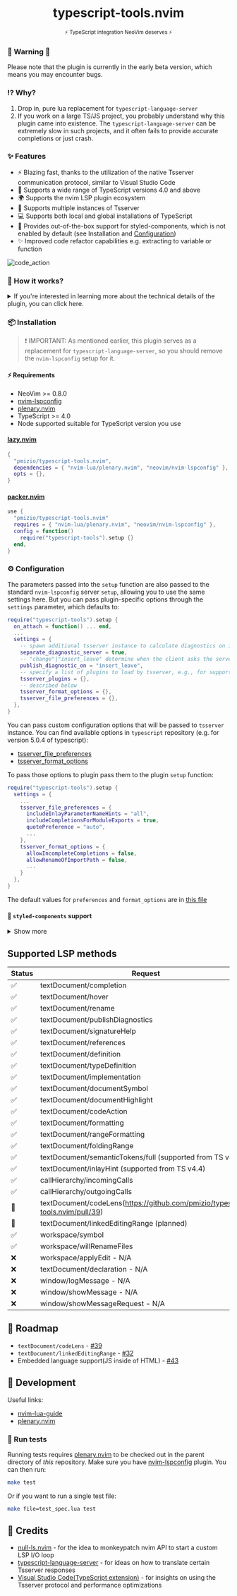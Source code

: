 <h1 align="center">typescript-tools.nvim</h1>
<p align="center"><sup>⚡ TypeScript integration NeoVim deserves ⚡</sup></p>

### 🚧 Warning 🚧

Please note that the plugin is currently in the early beta version, which means you may encounter bugs.

### ⁉️ Why?

1. Drop in, pure lua replacement for `typescript-language-server`
2. If you work on a large TS/JS project, you probably understand why this plugin came into existence.
   The `typescript-language-server` can be extremely slow in such projects,
   and it often fails to provide accurate completions or just crash.

### ✨ Features

- ⚡ Blazing fast, thanks to the utilization of the native Tsserver communication protocol, similar to Visual Studio Code
- 🪭 Supports a wide range of TypeScript versions 4.0 and above
- 🌍 Supports the nvim LSP plugin ecosystem
- 🔀 Supports multiple instances of Tsserver
- 💻 Supports both local and global installations of TypeScript
- 💅 Provides out-of-the-box support for styled-components, which is not enabled by default (see Installation and [Configuration](#-styled-components-support))
- ✨ Improved code refactor capabilities e.g. extracting to variable or function

![code_action](https://github.com/pmizio/typescript-tools.nvim/assets/4346598/df62f7dc-aeb4-4e48-96a7-1908d97091a1)

### 🚀 How it works?

<details>
  <summary>If you're interested in learning more about the technical details of the plugin, you can click here.</summary>
  <p>
    <br>
    This plugin functions exactly like the bundled TypeScript support extension in Visual Studio Code.
    Thanks to the new (0.8.0) NeoVim API, it is now possible to pass a Lua function as the LSP start command.
    As a result, the plugin spawns a custom version of the I/O loop to communicate directly with Tsserver
    using its native protocol, without the need for any additional proxy.
    The Tsserver protocol, which is a JSON-based communication protocol, likely served as inspiration for the LSP.
    However, it is incompatible with the LSP. To address this, the I/O loop provided by this plugin features a
    translation layer that converts all messages to and from the Tsserver format.
  </p>

In summary, the architecture of this plugin can be visualized as shown in the diagram below:

```lua
 NeoVim                                                    Tsserver Instance
┌────────────────────────────────────────────┐            ┌────────────────┐
│                                            │            │                │
│  LSP Handlers          Tsserver LSP Loop   │            │                │
│ ┌─────────┐           ┌──────────────────┐ │            │                │
│ │         │           │                  │ │            │                │
│ │         │ Request   │ ┌──────────────┐ │ │            │                │
│ │         ├───────────┤►│ Translation  │ │ │            │                │
│ │         │ Response  │ │    Layer     │ │ │            │                │
│ │         ◄───────────┼─┤              │ │ │            │                │
│ │         │           │ └───┬─────▲────┘ │ │            │                │
│ │         │           │     │     │      │ │            │                │
│ │         │           │ ┌───▼─────┴────┐ │ │ Request    │                │
│ │         │           │ │   I/O Loop   ├─┼─┼────────────►                │
│ │         │           │ │              │ │ │ Response   │                │
│ │         │           │ │              ◄─┼─┼────────────┤                │
│ │         │           │ └──────────────┘ │ │            │                │
│ │         │           │                  │ │            │                │
│ └─────────┘           └──────────────────┘ │            │                │
│                                            │            │                │
└────────────────────────────────────────────┘            └────────────────┘
```

</details>

### 📦 Installation

> ❗️ IMPORTANT: As mentioned earlier, this plugin serves as a replacement for `typescript-language-server`,
> so you should remove the `nvim-lspconfig` setup for it.

#### ⚡️ Requirements

- NeoVim >= 0.8.0
- [nvim-lspconfig](https://github.com/neovim/nvim-lspconfig)
- [plenary.nvim](https://github.com/nvim-lua/plenary.nvim)
- TypeScript >= 4.0
- Node supported suitable for TypeScript version you use

#### [lazy.nvim](https://github.com/folke/lazy.nvim)

```lua
{
  "pmizio/typescript-tools.nvim",
  dependencies = { "nvim-lua/plenary.nvim", "neovim/nvim-lspconfig" },
  opts = {},
}
```

#### [packer.nvim](https://github.com/wbthomason/packer.nvim)

```lua
use {
  "pmizio/typescript-tools.nvim"
  requires = { "nvim-lua/plenary.nvim", "neovim/nvim-lspconfig" },
  config = function()
    require("typescript-tools").setup {}
  end,
}
```

### ⚙️ Configuration

The parameters passed into the `setup` function are also passed to the standard `nvim-lspconfig` server `setup`,
allowing you to use the same settings here.
But you can pass plugin-specific options through the `settings` parameter, which defaults to:

```lua
require("typescript-tools").setup {
  on_attach = function() ... end,
  ...
  settings = {
    -- spawn additional tsserver instance to calculate diagnostics on it
    separate_diagnostic_server = true,
    -- "change"|"insert_leave" determine when the client asks the server about diagnostic
    publish_diagnostic_on = "insert_leave",
    -- specify a list of plugins to load by tsserver, e.g., for support `styled-components`(see 💅 `styled-components` support section)
    tsserver_plugins = {},
    -- described below
    tsserver_format_options = {},
    tsserver_file_preferences = {},
  },
}
```

You can pass custom configuration options that will be passed to `tsserver`
instance. You can find available options in `typescript` repository (e.g.
for version 5.0.4 of typescript):

- [tsserver_file_preferences](https://github.com/microsoft/TypeScript/blob/v5.0.4/src/server/protocol.ts#L3439)
- [tsserver_format_options](https://github.com/microsoft/TypeScript/blob/v5.0.4/src/server/protocol.ts#L3418)

To pass those options to plugin pass them to the plugin `setup` function:

```lua
require("typescript-tools").setup {
  settings = {
    ...
    tsserver_file_preferences = {
      includeInlayParameterNameHints = "all",
      includeCompletionsForModuleExports = true,
      quotePreference = "auto",
      ...
    },
    tsserver_format_options = {
      allowIncompleteCompletions = false,
      allowRenameOfImportPath = false,
      ...
    }
  },
}
```

The default values for `preferences` and `format_options` are in [this file](https://github.com/pmizio/typescript-tools.nvim/blob/master/lua/typescript-tools/protocol/text_document/did_open.lua#L8)

#### 💅 `styled-components` support

<details>
  <summary>Show more</summary>
  <p>
    <br>
    To get IntelliSense for `styled-components`, you need to install the tsserver plugin globally, which enables support for it:
  </p>

```
npm i -g typescript-styled-plugin
```

Now, you need to load the plugin by modifying the `settings` object as follows:

```lua
require("typescript-tools").setup {
  settings = {
    ...
    tsserver_plugins = { "typescript-styled-plugin" },
  },
}
```

</details>

## Supported LSP methods

| Status | Request                                                                        |
| ------ | ------------------------------------------------------------------------------ |
| ✅     | textDocument/completion                                                        |
| ✅     | textDocument/hover                                                             |
| ✅     | textDocument/rename                                                            |
| ✅     | textDocument/publishDiagnostics                                                |
| ✅     | textDocument/signatureHelp                                                     |
| ✅     | textDocument/references                                                        |
| ✅     | textDocument/definition                                                        |
| ✅     | textDocument/typeDefinition                                                    |
| ✅     | textDocument/implementation                                                    |
| ✅     | textDocument/documentSymbol                                                    |
| ✅     | textDocument/documentHighlight                                                 |
| ✅     | textDocument/codeAction                                                        |
| ✅     | textDocument/formatting                                                        |
| ✅     | textDocument/rangeFormatting                                                   |
| ✅     | textDocument/foldingRange                                                      |
| ✅     | textDocument/semanticTokens/full (supported from TS v4.1)                      |
| ✅     | textDocument/inlayHint (supported from TS v4.4)                                |
| ✅     | callHierarchy/incomingCalls                                                    |
| ✅     | callHierarchy/outgoingCalls                                                    |
| 🚧     | textDocument/codeLens(https://github.com/pmizio/typescript-tools.nvim/pull/39) |
| 🚧     | textDocument/linkedEditingRange (planned)                                      |
| ✅     | workspace/symbol                                                               |
| ✅     | workspace/willRenameFiles                                                      |
| ❌     | workspace/applyEdit - N/A                                                      |
| ❌     | textDocument/declaration - N/A                                                 |
| ❌     | window/logMessage - N/A                                                        |
| ❌     | window/showMessage - N/A                                                       |
| ❌     | window/showMessageRequest - N/A                                                |

## 🚦 Roadmap

- `textDocument/codeLens` - [#39](https://github.com/pmizio/typescript-tools.nvim/pull/39)
- `textDocument/linkedEditingRange` - [#32](https://github.com/pmizio/typescript-tools.nvim/pull/32)
- Embedded language support(JS inside of HTML) - [#43](https://github.com/pmizio/typescript-tools.nvim/pull/43)

## 🔨 Development

Useful links:

- [nvim-lua-guide](https://github.com/nanotee/nvim-lua-guide)
- [plenary.nvim](https://github.com/nvim-lua/plenary.nvim)

### 🐛 Run tests

Running tests requires [plenary.nvim](https://github.com/nvim-lua/plenary.nvim)
to be checked out in the parent directory of _this_ repository. Make sure you
have [nvim-lspconfig](https://github.com/neovim/nvim-lspconfig) plugin. You
can then run:

```bash
make test
```

Or if you want to run a single test file:

```bash
make file=test_spec.lua test
```

## 💐 Credits

- [null-ls.nvim](https://github.com/jose-elias-alvarez/null-ls.nvim) - for the idea to monkeypatch nvim API to start a custom LSP I/O loop
- [typescript-language-server](https://github.com/typescript-language-server/typescript-language-server) - for ideas on how to translate certain Tsserver responses
- [Visual Studio Code(TypeScript extension)](https://github.com/microsoft/vscode/tree/main/extensions/typescript-language-features) - for insights on using the Tsserver protocol and performance optimizations
